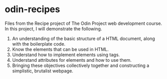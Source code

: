 # odin-recipes
Files from the Recipe project of The Odin Project web development course.
In this project, I will demonstrate the following.
1. An understanding of the basic structure of a HTML document, along with the boilerplate code.
2. Know the elements that can be used in HTML.
3. Understand how to implement elements using tags.
4. Understand attributes for elements and how to use them.
5. Bringing these objectives collectively together and constructing a simplistic, brutalist webpage.
